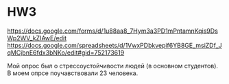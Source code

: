 # HW3
https://docs.google.com/forms/d/1u88aa8_7Hym3a3PD1mPntamnKqis9DsWp2WV_kZIAwE/edit
https://docs.google.com/spreadsheets/d/1VwxPDbkvepif6YB8GE_msiZDf_JqMCjbnE6fdx3bNKo/edit#gid=752173619

Мой опрос был о стрессоустойчивости людей (в основном студентов). В моем опрсе поучавствовали 23 человека.
